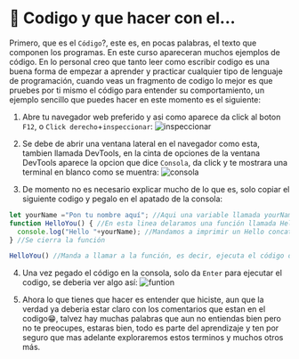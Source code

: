 # 🤔 Codigo y que hacer con el...
Primero, que es el `Código`?, este es, en pocas palabras, el texto que componen los programas. En este curso apareceran muchos ejemplos de código. En lo personal creo que tanto leer como escribir codigo es una buena forma de empezar a aprender y practicar cualquier tipo de lenguaje de programación, cuando veas un fragmento de codigo lo mejor es que pruebes por ti mismo el código para entender su comportamiento, un ejemplo sencillo que puedes hacer en este momento es el siguiente:

1. Abre tu navegador web preferido y asi como aparece da click al boton `F12`, o `Click derecho`+`inspeccionar`:
![inspeccionar](https://github.com/NGabrielHrz/Curso-JavaScript/assets/91218988/73348819-7044-4027-b7a6-c7db455362fa)

2. Se debe de abrir una ventana lateral en el navegador como esta, tambien llamada DevTools, en la cinta de opciones de la ventana DevTools aparece la opcion que dice `Consola`, da click y te mostrara una terminal en blanco como se muentra:
![consola](https://github.com/NGabrielHrz/Curso-JavaScript/assets/91218988/adb193f0-7e17-4657-86d2-65b9454d58f0)

3. De momento no es necesario explicar mucho de lo que es, solo copiar el siguiente codigo y pegalo en el apatado de la consola:
```Javascript
let yourName ="Pon tu nombre aquí"; //Aqui una variable llamada yourName guarda el valor que le des
function HelloYou() { //En esta linea delaramos una función llamada HelloYou que toma como argumento el valor que tenga la variable yourName
  console.log("Hello "+yourName); //Mandamos a imprimir un Hello concatenando la variable que pasamos como argumento de la función
} //Se cierra la función

HelloYou() //Manda a llamar a la función, es decir, ejecuta el código de la función
```
4. Una vez pegado el código en la consola, solo da `Enter` para ejecutar el codigo, se deberia ver algo así:
![funtion](https://github.com/NGabrielHrz/Curso-JavaScript/assets/91218988/32619f3b-dfe0-491e-bb5a-cbb8d43173d9)

5. Ahora lo que tienes que hacer es entender que hiciste, aun que la verdad ya deberia estar claro con los comentarios que estan en el codigo😁, talvez hay muchas palabras que aun no entiendas bien pero no te preocupes, estaras bien, todo es parte del aprendizaje y ten por seguro que mas adelante exploraremos estos terminos y muchos otros más.
